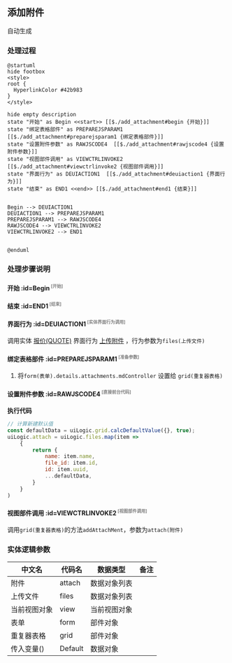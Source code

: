 ## 添加附件 <!-- {docsify-ignore-all} -->

   自动生成

### 处理过程

```plantuml
@startuml
hide footbox
<style>
root {
  HyperlinkColor #42b983
}
</style>

hide empty description
state "开始" as Begin <<start>> [[$./add_attachment#begin {开始}]]
state "绑定表格部件" as PREPAREJSPARAM1  [[$./add_attachment#preparejsparam1 {绑定表格部件}]]
state "设置附件参数" as RAWJSCODE4  [[$./add_attachment#rawjscode4 {设置附件参数}]]
state "视图部件调用" as VIEWCTRLINVOKE2  [[$./add_attachment#viewctrlinvoke2 {视图部件调用}]]
state "界面行为" as DEUIACTION1  [[$./add_attachment#deuiaction1 {界面行为}]]
state "结束" as END1 <<end>> [[$./add_attachment#end1 {结束}]]


Begin --> DEUIACTION1
DEUIACTION1 --> PREPAREJSPARAM1
PREPAREJSPARAM1 --> RAWJSCODE4
RAWJSCODE4 --> VIEWCTRLINVOKE2
VIEWCTRLINVOKE2 --> END1


@enduml
```


### 处理步骤说明

#### 开始 :id=Begin<sup class="footnote-symbol"> <font color=gray size=1>[开始]</font></sup>




#### 结束 :id=END1<sup class="footnote-symbol"> <font color=gray size=1>[结束]</font></sup>




#### 界面行为 :id=DEUIACTION1<sup class="footnote-symbol"> <font color=gray size=1>[实体界面行为调用]</font></sup>



调用实体 [报价(QUOTE)](module/crm/quote.md) 界面行为 [上传附件](module/crm/quote#界面行为) ，行为参数为`files(上传文件)`

#### 绑定表格部件 :id=PREPAREJSPARAM1<sup class="footnote-symbol"> <font color=gray size=1>[准备参数]</font></sup>



1. 将`form(表单).details.attachments.mdController` 设置给  `grid(重复器表格)`

#### 设置附件参数 :id=RAWJSCODE4<sup class="footnote-symbol"> <font color=gray size=1>[直接前台代码]</font></sup>



<p class="panel-title"><b>执行代码</b></p>

```javascript
// 计算新建默认值
const defaultData = uiLogic.grid.calcDefaultValue({}, true);
uiLogic.attach = uiLogic.files.map(item => 
    {
        return {
            name: item.name,
            file_id: item.id,
            id: item.uuid,
            ...defaultData,
        }
    }
)
```

#### 视图部件调用 :id=VIEWCTRLINVOKE2<sup class="footnote-symbol"> <font color=gray size=1>[视图部件调用]</font></sup>



调用`grid(重复器表格)`的方法`addAttachMent`，参数为`attach(附件)`


### 实体逻辑参数

|    中文名   |    代码名    |  数据类型      |备注 |
| --------| --------| --------  | --------   |
|附件|attach|数据对象列表||
|上传文件|files|数据对象列表||
|当前视图对象|view|当前视图对象||
|表单|form|部件对象||
|重复器表格|grid|部件对象||
|传入变量(<i class="fa fa-check"/></i>)|Default|数据对象||
